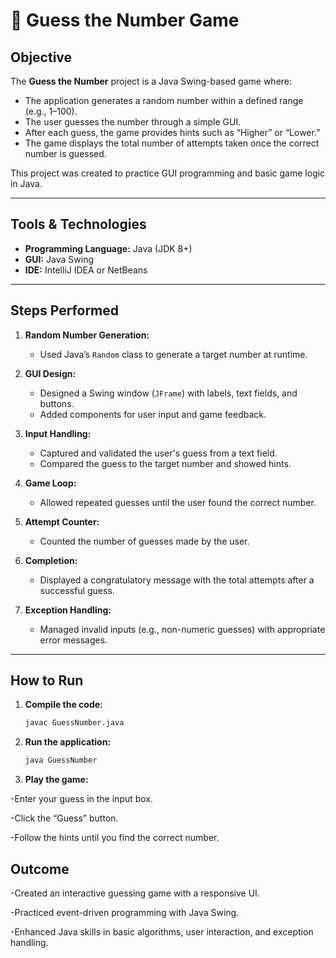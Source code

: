 # 🎯 Guess the Number Game

## Objective

The **Guess the Number** project is a Java Swing-based game where:
- The application generates a random number within a defined range (e.g., 1–100).
- The user guesses the number through a simple GUI.
- After each guess, the game provides hints such as “Higher” or “Lower.”
- The game displays the total number of attempts taken once the correct number is guessed.

This project was created to practice GUI programming and basic game logic in Java.

---

## Tools & Technologies

- **Programming Language:** Java (JDK 8+)
- **GUI:** Java Swing
- **IDE:** IntelliJ IDEA or NetBeans

---

## Steps Performed

1. **Random Number Generation:**
   - Used Java’s `Random` class to generate a target number at runtime.

2. **GUI Design:**
   - Designed a Swing window (`JFrame`) with labels, text fields, and buttons.
   - Added components for user input and game feedback.

3. **Input Handling:**
   - Captured and validated the user's guess from a text field.
   - Compared the guess to the target number and showed hints.

4. **Game Loop:**
   - Allowed repeated guesses until the user found the correct number.

5. **Attempt Counter:**
   - Counted the number of guesses made by the user.

6. **Completion:**
   - Displayed a congratulatory message with the total attempts after a successful guess.

7. **Exception Handling:**
   - Managed invalid inputs (e.g., non-numeric guesses) with appropriate error messages.

---

## How to Run

1. **Compile the code:**
   ```bash
   javac GuessNumber.java

2. **Run the application:**
   ```bash
   java GuessNumber

3. **Play the game:**
   
  -Enter your guess in the input box.

  -Click the “Guess” button.

  -Follow the hints until you find the correct number.

## Outcome

-Created an interactive guessing game with a responsive UI.

-Practiced event-driven programming with Java Swing.

-Enhanced Java skills in basic algorithms, user interaction, and exception handling.
